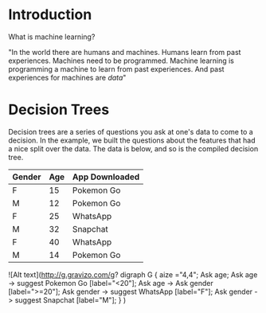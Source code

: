 # Introduction

What is machine learning?

"In the world there are humans and machines. Humans learn from past experiences. Machines need to be programmed. Machine learning is programming a machine to learn from past experiences. And past experiences for machines are *data*"

# Decision Trees

Decision trees are a series of questions you ask at one's data to come to a decision. In the example, we built the questions about the features that had a nice split over the data. The data is below, and so is the compiled decision tree.

| Gender | Age | App Downloaded|
|--------|-----|---------------|
| F | 15 | Pokemon Go |
| M | 12 | Pokemon Go |
| F | 25 | WhatsApp |
| M | 32 | Snapchat |
| F | 40 | WhatsApp |
| M | 14 | Pokemon Go |

![Alt text](http://g.gravizo.com/g?
  digraph G {
    aize ="4,4";
    Ask age;
    Ask age -> suggest Pokemon Go [label="<20"];
    Ask age -> Ask gender [label=">=20"];
    Ask gender -> suggest WhatsApp [label="F"];
    Ask gender -> suggest Snapchat [label="M"];
  }
)